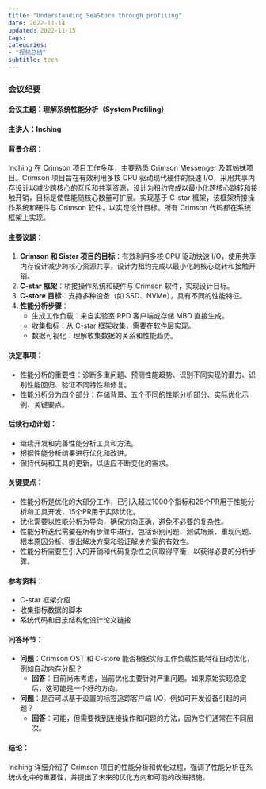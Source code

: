```yaml
---
title: "Understanding SeaStore through profiling"
date: 2022-11-14
updated: 2022-11-15
tags:
categories:
- "视频总结"
subtitle: tech
---
```



### 会议纪要

#### 会议主题：理解系统性能分析（System Profiling）

#### 主讲人：Inching

#### 背景介绍：
Inching 在 Crimson 项目工作多年，主要熟悉 Crimson Messenger 及其姊妹项目。Crimson 项目旨在有效利用多核 CPU 驱动现代硬件的快速 I/O，采用共享内存设计以减少跨核心的互斥和共享资源，设计为租约完成以最小化跨核心跳转和接触开销，目标是使性能随核心数量可扩展。实现基于 C-star 框架，该框架桥接操作系统和硬件与 Crimson 软件，以实现设计目标。所有 Crimson 代码都在系统框架上实现。

#### 主要议题：
1. **Crimson 和 Sister 项目的目标**：有效利用多核 CPU 驱动快速 I/O，使用共享内存设计减少跨核心资源共享，设计为租约完成以最小化跨核心跳转和接触开销。
2. **C-star 框架**：桥接操作系统和硬件与 Crimson 软件，实现设计目标。
3. **C-store 目标**：支持多种设备（如 SSD、NVMe），具有不同的性能特征。
4. **性能分析步骤**：
   - 生成工作负载：来自实验室 RPD 客户端或存储 MBD 直接生成。
   - 收集指标：从 C-star 框架收集，需要在软件层实现。
   - 数据可视化：理解收集数据的关系和性能趋势。

#### 决定事项：
- 性能分析的重要性：诊断多重问题、预测性能趋势、识别不同实现的潜力、识别性能回归、验证不同特性和修复。
- 性能分析分为四个部分：存储背景、五个不同的性能分析部分、实际优化示例、关键要点。

#### 后续行动计划：
- 继续开发和完善性能分析工具和方法。
- 根据性能分析结果进行优化和改进。
- 保持代码和工具的更新，以适应不断变化的需求。

#### 关键要点：
- 性能分析是优化的大部分工作，已引入超过1000个指标和28个PR用于性能分析和工具开发，15个PR用于实际优化。
- 优化需要以性能分析为导向，确保方向正确，避免不必要的复杂性。
- 性能分析迭代需要在所有步骤中进行，包括识别问题、测试场景、重现问题、根本原因分析、提出解决方案和验证解决方案的有效性。
- 性能分析需要在引入的开销和代码复杂性之间取得平衡，以获得必要的分析步骤。

#### 参考资料：
- C-star 框架介绍
- 收集指标数据的脚本
- 系统代码和日志结构化设计论文链接

#### 问答环节：
- **问题**：Crimson OST 和 C-store 能否根据实际工作负载性能特征自动优化，例如自动内存分配？
  - **回答**：目前尚未考虑，当前优化主要针对严重问题。如果原始实现稳定后，这可能是一个好的方向。
- **问题**：是否可以基于设置的标签追踪客户端 I/O，例如可开发设备引起的问题？
  - **回答**：可能，但需要找到连接操作和问题的方法，因为它们通常在不同层次。

#### 结论：
Inching 详细介绍了 Crimson 项目的性能分析和优化过程，强调了性能分析在系统优化中的重要性，并提出了未来的优化方向和可能的改进措施。